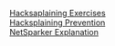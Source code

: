 [Hacksaplaining Exercises](https://www.hacksplaining.com/exercises/open-redirects)  
[Hacksplaining Prevention](https://www.hacksplaining.com/prevention/open-redirects)  
[NetSparker Explanation](https://www.netsparker.com/blog/web-security/open-redirection-vulnerability-information-prevention/?utm_source=hacksplaining&utm_medium=post&utm_campaign=articlelink)  

